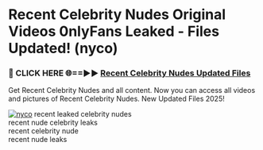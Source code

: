 # Recent Celebrity Nudes Original Videos 0nlyFans Leaked - Files Updated! (nyco)

<h3>🔴 CLICK HERE 🌐==►► <a href="https://tinyurl.com/4mcuefdz" rel="nofollow">Recent Celebrity Nudes Updated Files</a></h3>

Get Recent Celebrity Nudes and all content. Now you can access all videos and pictures of Recent Celebrity Nudes. New Updated Files 2025!

[![nyco](https://i.imgur.com/StAQSOY.gif)](https://tinyurl.com/4mcuefdz)
recent leaked celebrity nudes<br>
recent nude celebrity leaks<br>
recent celebrity nude<br>
recent nude leaks